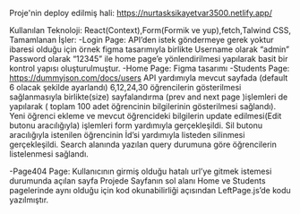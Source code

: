 Proje'nin deploy edilmiş hali: https://nurtasksikayetvar3500.netlify.app/

Kullanılan Teknoloji: React(Context),Form(Formik ve yup),fetch,Talwind CSS,
Tamamlanan İşler:
-Login Page: API’den istek göndermeye gerek yoktur ibaresi olduğu için örnek  figma tasarımıyla  birlikte  Username olarak “admin” Password olarak “12345”  ile  home page’e yönlendirilmesi yapılarak basit bir kontrol yapısı oluşturulmuştur.
-Home Page: Figma tasarımı
-Students Page: https://dummyjson.com/docs/users API yardımıyla mevcut  sayfada (default 6 olacak şekilde ayarlandı) 6,12,24,30 öğrencilerin gösterilmesi sağlanmasıyla birlikte(size) sayfalandırma (prev and next page )işlemleri de yapılarak ( toplam 100 adet öğrencinin bilgilerinin gösterilmesi sağlandı).
Yeni öğrenci ekleme ve mevcut öğrencideki bilgilerin update edilmesi(Edit butonu aracılığıyla) işlemleri form yardımıyla gerçekleşildi.
Sil butonu aracılığıyla istenilen öğrencinin İd’si yardımıyla listeden silinmesi gerçekleşildi.
Search alanında yazılan  query durumuna göre öğrencilerin listelenmesi sağlandı.

-Page404 Page: Kullanıcının girmiş olduğu hatalı url’ye gitmek istemesi durumunda açılan sayfa
Projede Sayfanın sol alanı Home ve Students pagelerinde aynı olduğu için kod okunabilirliği açısından LeftPage.js’de kodu yazılmıştır.

